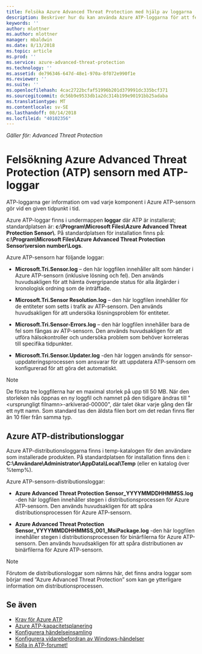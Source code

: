 ```yaml
---
title: Felsöka Azure Advanced Threat Protection med hjälp av loggarna | Microsoft Docs
description: Beskriver hur du kan använda Azure ATP-loggarna för att felsöka problem
keywords: ''
author: mlottner
ms.author: mlottner
manager: mbaldwin
ms.date: 8/13/2018
ms.topic: article
ms.prod: ''
ms.service: azure-advanced-threat-protection
ms.technology: ''
ms.assetid: de796346-647d-48e1-970a-8f072e990f1e
ms.reviewer: ''
ms.suite: ''
ms.openlocfilehash: 4cac2722bcfaf51996b201d379991dc335bcf371
ms.sourcegitcommit: dc56b9e9533db1a2dc314b199e90191bb25adaba
ms.translationtype: MT
ms.contentlocale: sv-SE
ms.lasthandoff: 08/14/2018
ms.locfileid: "40102356"
---
```

*Gäller för: Advanced Threat Protection*



# <a name="troubleshooting-azure-advanced-threat-protection-atp-sensor-using-the-atp-logs"></a>Felsökning Azure Advanced Threat Protection (ATP) sensorn med ATP-loggar
ATP-loggarna ger information om vad varje komponent i Azure ATP-sensorn gör vid en given tidpunkt i tid.


Azure ATP-loggar finns i undermappen **loggar** där ATP är installerat; standardplatsen är: **c:\Program\Microsoft Files\Azure Advanced Threat Protection Sensor\\**. På standardplatsen för installation finns på: **c:\Program\Microsoft Files\Azure Advanced Threat Protection Sensor\version number\Logs**.

Azure ATP-sensorn har följande loggar:

-   **Microsoft.Tri.Sensor.log** – den här loggfilen innehåller allt som händer i Azure ATP-sensorn (inklusive lösning och fel). Den används huvudsakligen för att hämta övergripande status för alla åtgärder i kronologisk ordning som de inträffade.

-   **Microsoft.Tri.Sensor Resolution.log** – den här loggfilen innehåller för de entiteter som setts i trafik av ATP-sensorn. Den används huvudsakligen för att undersöka lösningsproblem för entiteter.

-   **Microsoft.Tri.Sensor-Errors.log** – den här loggfilen innehåller bara de fel som fångas av ATP-sensorn. Den används huvudsakligen för att utföra hälsokontroller och undersöka problem som behöver korreleras till specifika tidpunkter.

-   **Microsoft.Tri.Sensor.Updater.log** -den här loggen används för sensor-uppdateringsprocessen som ansvarar för att uppdatera ATP-sensorn om konfigurerad för att göra det automatiskt. 


> [!NOTE]
> De första tre loggfilerna har en maximal storlek på upp till 50 MB. När den storleken nås öppnas en ny loggfil och namnet på den tidigare ändras till "&lt;ursprungligt filnamn&gt;-arkiverad-00000", där talet ökar varje gång den får ett nytt namn. Som standard tas den äldsta filen bort om det redan finns fler än 10 filer från samma typ.

## <a name="azure-atp-deployment-logs"></a>Azure ATP-distributionsloggar
Azure ATP-distributionsloggarna finns i temp-katalogen för den användare som installerade produkten. På standardplatsen för installation finns den i: **C:\Användare\Administrator\AppData\Local\Temp** (eller en katalog över %temp%).

Azure ATP-sensorn-distributionsloggar:

-   **Azure Advanced Threat Protection Sensor_YYYYMMDDHHMMSS.log** -den här loggfilen innehåller stegen i distributionsprocessen för Azure ATP-sensorn. Den används huvudsakligen för att spåra distributionsprocessen för Azure ATP-sensorn.

-   **Azure Advanced Threat Protection Sensor_YYYYMMDDHHMMSS_001_MsiPackage.log** -den här loggfilen innehåller stegen i distributionsprocessen för binärfilerna för Azure ATP-sensorn. Den används huvudsakligen för att spåra distributionen av binärfilerna för Azure ATP-sensorn.


> [!NOTE] 
> Förutom de distributionsloggar som nämns här, det finns andra loggar som börjar med ”Azure Advanced Threat Protection” som kan ge ytterligare information om distributionsprocessen.


## <a name="see-also"></a>Se även
- [Krav för Azure ATP](atp-prerequisites.md)
- [Azure ATP-kapacitetsplanering](atp-capacity-planning.md)
- [Konfigurera händelseinsamling](configure-event-collection.md)
- [Konfigurera vidarebefordran av Windows-händelser](configure-event-forwarding.md#configuring-windows-event-forwarding)
- [Kolla in ATP-forumet!](https://aka.ms/azureatpcommunity)